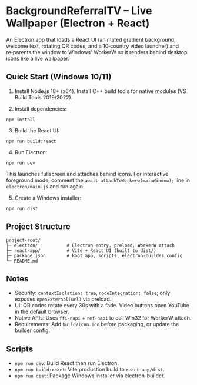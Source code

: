 # BackgroundReferralTV – Live Wallpaper (Electron + React)

An Electron app that loads a React UI (animated gradient background, welcome text, rotating QR codes, and a 10‑country video launcher) and re‑parents the window to Windows' WorkerW so it renders behind desktop icons like a live wallpaper.

## Quick Start (Windows 10/11)

1) Install Node.js 18+ (x64). Install C++ build tools for native modules (VS Build Tools 2019/2022).

2) Install dependencies:
```
npm install
```

3) Build the React UI:
```
npm run build:react
```

4) Run Electron:
```
npm run dev
```
This launches fullscreen and attaches behind icons. For interactive foreground mode, comment the `await attachToWorkerw(mainWindow);` line in `electron/main.js` and run again.

5) Create a Windows installer:
```
npm run dist
```

## Project Structure
```
project-root/
├─ electron/           # Electron entry, preload, WorkerW attach
├─ react-app/          # Vite + React UI (built to dist/)
├─ package.json        # Root app, scripts, electron-builder config
└─ README.md
```

## Notes
- Security: `contextIsolation: true`, `nodeIntegration: false`; only exposes `openExternal(url)` via preload.
- UI: QR codes rotate every 30s with a fade. Video buttons open YouTube in the default browser.
- Native APIs: Uses `ffi-napi` + `ref-napi` to call Win32 for WorkerW attach.
- Requirements: Add `build/icon.ico` before packaging, or update the builder config.

## Scripts
- `npm run dev`: Build React then run Electron.
- `npm run build:react`: Vite production build to `react-app/dist`.
- `npm run dist`: Package Windows installer via electron-builder.
